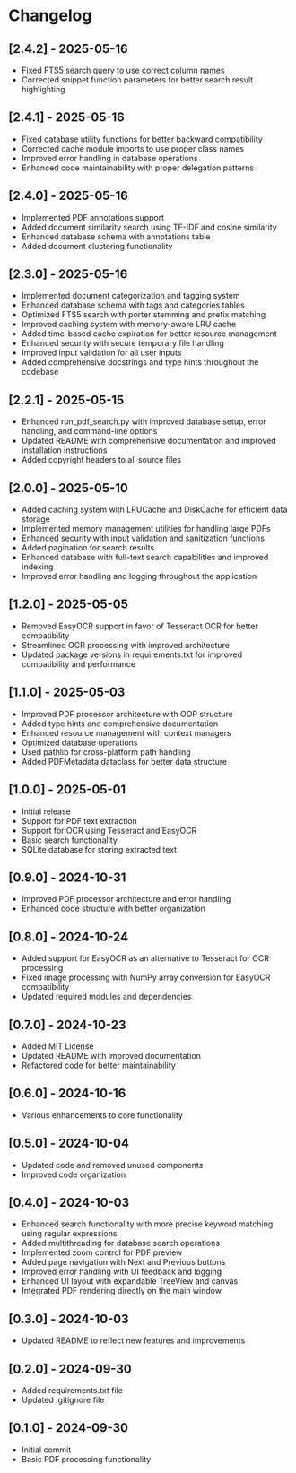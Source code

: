 # Changelog

## [2.4.2] - 2025-05-16
- Fixed FTS5 search query to use correct column names
- Corrected snippet function parameters for better search result highlighting

## [2.4.1] - 2025-05-16
- Fixed database utility functions for better backward compatibility
- Corrected cache module imports to use proper class names
- Improved error handling in database operations
- Enhanced code maintainability with proper delegation patterns

## [2.4.0] - 2025-05-16
- Implemented PDF annotations support
- Added document similarity search using TF-IDF and cosine similarity
- Enhanced database schema with annotations table
- Added document clustering functionality

## [2.3.0] - 2025-05-16
- Implemented document categorization and tagging system
- Enhanced database schema with tags and categories tables
- Optimized FTS5 search with porter stemming and prefix matching
- Improved caching system with memory-aware LRU cache
- Added time-based cache expiration for better resource management
- Enhanced security with secure temporary file handling
- Improved input validation for all user inputs
- Added comprehensive docstrings and type hints throughout the codebase

## [2.2.1] - 2025-05-15
- Enhanced run_pdf_search.py with improved database setup, error handling, and command-line options
- Updated README with comprehensive documentation and improved installation instructions
- Added copyright headers to all source files

## [2.0.0] - 2025-05-10
- Added caching system with LRUCache and DiskCache for efficient data storage
- Implemented memory management utilities for handling large PDFs
- Enhanced security with input validation and sanitization functions
- Added pagination for search results
- Enhanced database with full-text search capabilities and improved indexing
- Improved error handling and logging throughout the application

## [1.2.0] - 2025-05-05
- Removed EasyOCR support in favor of Tesseract OCR for better compatibility
- Streamlined OCR processing with improved architecture
- Updated package versions in requirements.txt for improved compatibility and performance

## [1.1.0] - 2025-05-03
- Improved PDF processor architecture with OOP structure
- Added type hints and comprehensive documentation
- Enhanced resource management with context managers
- Optimized database operations
- Used pathlib for cross-platform path handling
- Added PDFMetadata dataclass for better data structure

## [1.0.0] - 2025-05-01
- Initial release
- Support for PDF text extraction
- Support for OCR using Tesseract and EasyOCR
- Basic search functionality
- SQLite database for storing extracted text

## [0.9.0] - 2024-10-31
- Improved PDF processor architecture and error handling
- Enhanced code structure with better organization

## [0.8.0] - 2024-10-24
- Added support for EasyOCR as an alternative to Tesseract for OCR processing
- Fixed image processing with NumPy array conversion for EasyOCR compatibility
- Updated required modules and dependencies

## [0.7.0] - 2024-10-23
- Added MIT License
- Updated README with improved documentation
- Refactored code for better maintainability

## [0.6.0] - 2024-10-16
- Various enhancements to core functionality

## [0.5.0] - 2024-10-04
- Updated code and removed unused components
- Improved code organization

## [0.4.0] - 2024-10-03
- Enhanced search functionality with more precise keyword matching using regular expressions
- Added multithreading for database search operations
- Implemented zoom control for PDF preview
- Added page navigation with Next and Previous buttons
- Improved error handling with UI feedback and logging
- Enhanced UI layout with expandable TreeView and canvas
- Integrated PDF rendering directly on the main window

## [0.3.0] - 2024-10-03
- Updated README to reflect new features and improvements

## [0.2.0] - 2024-09-30
- Added requirements.txt file
- Updated .gitignore file

## [0.1.0] - 2024-09-30
- Initial commit
- Basic PDF processing functionality
